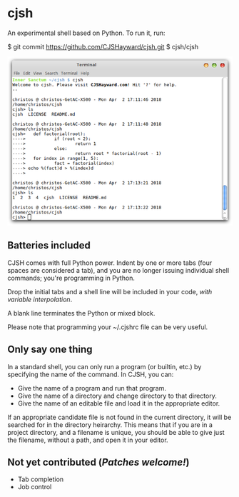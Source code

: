 # cjsh
An experimental shell based on Python. To run it, run:

$ git commit https://github.com/CJSHayward/cjsh.git
$ cjsh/cjsh

![A terminal session showing the shell](cjsh.png)

## Batteries included

CJSH comes with full Python power. Indent by one or more tabs (four spaces are
considered a tab), and you are no longer issuing individual shell commands;
you're programming in Python.

Drop the initial tabs and a shell line will be included in your code, *with
variable interpolation*.

A blank line terminates the Python or mixed block.

Please note that programming your ~/.cjshrc file can be very useful.

## Only say one thing

In a standard shell, you can only run a program (or builtin, etc.) by
specifying the name of the command. In CJSH, you can:

* Give the name of a program and run that program.
* Give the name of a directory and change directory to that directory.
* Give the name of an editable file and load it in the appropriate editor.

If an appropriate candidate file is not found in the current directory, it will
be searched for in the directory heirarchy. This means that if you are in a
project directory, and a filename is unique, you should be able to give just
the filename, without a path, and open it in your editor.

## Not yet contributed (*Patches welcome!*)

* Tab completion
* Job control

